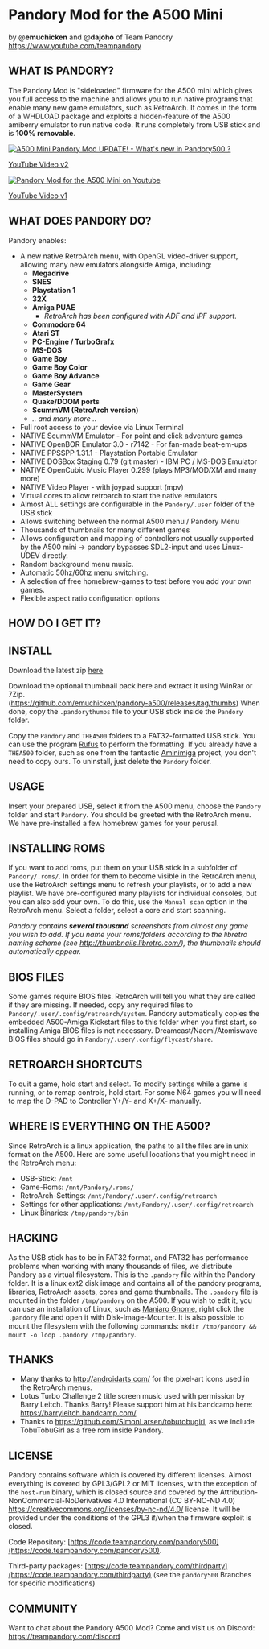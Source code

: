 # Pandory Mod for the A500 Mini
by @**emuchicken** and @**dajoho** of Team Pandory https://www.youtube.com/teampandory

## WHAT IS PANDORY?

The Pandory Mod is "sideloaded" firmware for the A500 mini which gives you full access to the machine and allows you to run native programs that enable many new game emulators, such as RetroArch. It comes in the form of a WHDLOAD package and exploits a hidden-feature of the A500 amiberry emulator to run native code. It runs completely from USB stick and is **100% removable**.

[![A500 Mini Pandory Mod UPDATE! - What's new in Pandory500 ?](https://i1.ytimg.com/vi/tx8HyMEk8CM/hqdefault.jpg)](https://www.youtube.com/watch?v=tx8HyMEk8CM)

[YouTube Video v2](https://www.youtube.com/watch?v=tx8HyMEk8CM)


[![Pandory Mod for the A500 Mini on Youtube](https://i1.ytimg.com/vi/LpL2f1RfqBQ/hqdefault.jpg)](https://www.youtube.com/watch?v=LpL2f1RfqBQ)

[YouTube Video v1](https://www.youtube.com/watch?v=LpL2f1RfqBQ)


## WHAT DOES PANDORY DO?
Pandory enables:
- A new native RetroArch menu, with OpenGL video-driver support, allowing many new emulators alongside Amiga, including:
    - **Megadrive**
    - **SNES**
    - **Playstation 1**
    - **32X**
    - **Amiga PUAE**
        - *RetroArch has been configured with ADF and IPF support.*
    - **Commodore 64**
    - **Atari ST**
    - **PC-Engine / TurboGrafx**
    - **MS-DOS**
    - **Game Boy**
    - **Game Boy Color**
    - **Game Boy Advance**
    - **Game Gear**
    - **MasterSystem**
    - **Quake/DOOM ports**
    - **ScummVM (RetroArch version)**
    - *.. and many more ..*
- Full root access to your device via Linux Terminal
- NATIVE ScummVM Emulator - For point and click adventure games
- NATIVE OpenBOR Emulator 3.0 - r7142 - For fan-made beat-em-ups
- NATIVE PPSSPP 1.31.1 - Playstation Portable Emulator
- NATIVE DOSBox Staging 0.79 (git master) - IBM PC / MS-DOS Emulator
- NATIVE OpenCubic Music Player 0.299 (plays MP3/MOD/XM and many more)
- NATIVE Video Player - with joypad support (mpv)
- Virtual cores to allow retroarch to start the native emulators
- Almost ALL settings are configurable in the `Pandory/.user` folder of the USB stick
- Allows switching between the normal A500 menu / Pandory Menu
- Thousands of thumbnails for many different games
- Allows configuration and mapping of controllers not usually supported by the A500 mini -> pandory bypasses SDL2-input and uses Linux-UDEV directly.
- Random background menu music.
- Automatic 50hz/60hz menu switching.
- A selection of free homebrew-games to test before you add your own games.
- Flexible aspect ratio configuration options

## HOW DO I GET IT?

## INSTALL

Download the latest zip [here](https://github.com/emuchicken/pandory-a500/releases/download/v2-002/pandory500-v2-20220905.zip)

Download the optional thumbnail pack here and extract it using WinRar or 7Zip.  
(https://github.com/emuchicken/pandory-a500/releases/tag/thumbs) When done, copy the `.pandorythumbs` file to your USB stick inside the `Pandory` folder.

Copy the `Pandory` and `THEA500` folders to a FAT32-formatted USB stick. You can use the program [Rufus](https://rufus.ie/downloads/) to perform the formatting. If you already have a `THEA500` folder, such as one from the fantastic [Aminimiga](https://www.aminimiga.com/) project, you don't need to copy ours. To uninstall, just delete the `Pandory` folder.


## USAGE

Insert your prepared USB, select it from the A500 menu, choose the `Pandory` folder and start `Pandory`. You should be greeted with the RetroArch menu. We have pre-installed a few homebrew games for your perusal.


## INSTALLING ROMS

If you want to add roms, put them on your USB stick in a subfolder of `Pandory/.roms/`. In order for them to become visible in the RetroArch menu, use the RetroArch settings menu to refresh your playlists, or to add a new playlist. We have pre-configured many playlists for individual consoles, but you can also add your own. To do this, use the `Manual scan` option in the RetroArch menu. Select a folder, select a core and start scanning. 

*Pandory contains **several thousand** screenshots from almost any game you wish to add. If you name your roms/folders according to the libretro naming scheme (see http://thumbnails.libretro.com/), the thumbnails should automatically appear.*


## BIOS FILES

Some games require BIOS files. RetroArch will tell you what they are called if they are missing. If needed, copy any required files to `Pandory/.user/.config/retroarch/system`.  Pandory automatically copies the embedded A500-Amiga Kickstart files to this folder when you first start, so installing Amiga BIOS files is not necessary. Dreamcast/Naomi/Atomiswave BIOS files should go in `Pandory/.user/.config/flycast/share`.


## RETROARCH SHORTCUTS

To quit a game, hold start and select.
To modify settings while a game is running, or to remap controls, hold start. For some N64 games you will need to map the D-PAD to Controller Y+/Y- and X+/X- manually.


## WHERE IS EVERYTHING ON THE A500?

Since RetroArch is a linux application, the paths to all the files are in unix format on the A500. Here are some useful locations that you might need in the RetroArch menu:

- USB-Stick: `/mnt`
- Game-Roms: `/mnt/Pandory/.roms/`
- RetroArch-Settings: `/mnt/Pandory/.user/.config/retroarch`
- Settings for other applications: `/mnt/Pandory/.user/.config/retroarch`
- Linux Binaries: `/tmp/pandory/bin`

## HACKING

As the USB stick has to be in FAT32 format, and FAT32 has performance problems when working with many thousands of files, we distribute Pandory as a virtual filesystem. This is the `.pandory` file within the Pandory folder. It is a linux ext2 disk image and contains all of the pandory programs, libraries, RetroArch assets, cores and game thumbnails. The `.pandory` file is mounted in the folder `/tmp/pandory` on the A500. If you wish to edit it, you can use an installation of Linux, such as [Manjaro Gnome,](https://manjaro.org/downloads/official/gnome/) right click the `.pandory` file and open it with Disk-Image-Mounter. It is also possible to mount the filesystem with the following commands:  `mkdir /tmp/pandory && mount -o loop .pandory /tmp/pandory`.


## THANKS

- Many thanks to http://androidarts.com/ for the pixel-art icons used in the RetroArch menus.
- Lotus Turbo Challenge 2 title screen music used with permission by Barry Leitch. Thanks Barry! Please support him at his bandcamp here: https://barryleitch.bandcamp.com/
- Thanks to https://github.com/SimonLarsen/tobutobugirl, as we include TobuTobuGirl as a free rom inside Pandory.

## LICENSE 
Pandory contains software which is covered by different licenses. Almost everything is covered by GPL3/GPL2 or MIT licenses, with the exception of the `host-rum` binary, which is closed source and covered by the Attribution-NonCommercial-NoDerivatives 4.0 International (CC BY-NC-ND 4.0) https://creativecommons.org/licenses/by-nc-nd/4.0/ license. It will be provided under the conditions of the GPL3 if/when the firmware exploit is closed. 

Code Repository: [https://code.teampandory.com/pandory500](https://code.teampandory.com/pandory500). 

Third-party packages: [https://code.teampandory.com/thirdparty](https://code.teampandory.com/thirdparty) (see the `pandory500` Branches for specific modifications)

## COMMUNITY

Want to chat about the Pandory A500 Mod? Come and visit us on Discord: https://teampandory.com/discord
